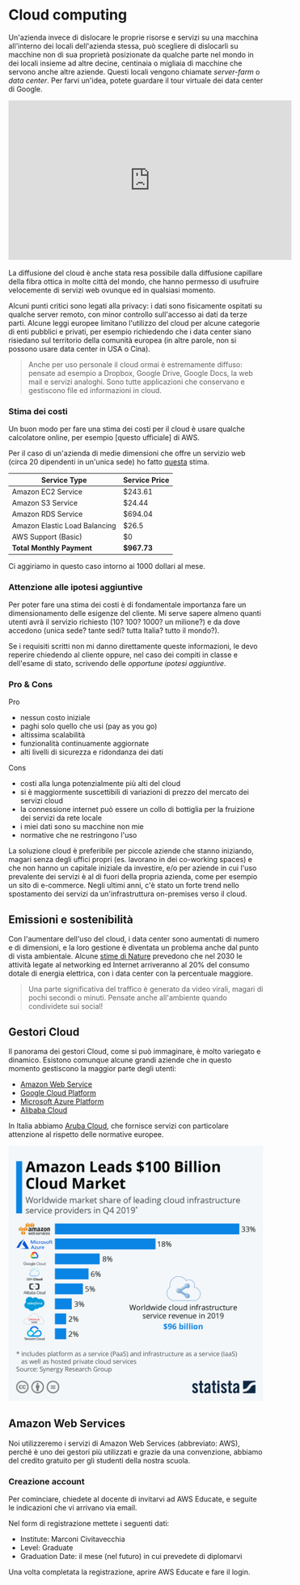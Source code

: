 # Cloud computing
Un'azienda invece di dislocare le proprie risorse e servizi su una macchina all'interno dei locali dell'azienda stessa, può scegliere di dislocarli su macchine non di sua proprietà posizionate da qualche parte nel mondo in dei locali insieme ad altre decine, centinaia o migliaia di macchine che servono anche altre aziende. Questi locali vengono chiamate _server-farm_ o _data center_. Per farvi un'idea, potete guardare il tour virtuale dei data center di Google.

<iframe width="560" height="315" src="https://www.youtube.com/embed/XZmGGAbHqa0" frameborder="0" allow="accelerometer; autoplay; encrypted-media; gyroscope; picture-in-picture" allowfullscreen></iframe>

La diffusione del cloud è anche stata resa possibile dalla diffusione capillare della fibra ottica in molte città del mondo, che hanno permesso di usufruire velocemente di servizi web ovunque ed in qualsiasi momento.

Alcuni punti critici sono legati alla privacy: i dati sono fisicamente ospitati su qualche server remoto, con minor controllo sull'accesso ai dati da terze parti. Alcune leggi europee limitano l'utilizzo del cloud per alcune categorie di enti pubblici e privati, per esempio richiedendo che i data center siano risiedano sul territorio della comunità europea (in altre parole, non si possono usare data center in USA o Cina).

> Anche per uso personale il cloud ormai è estremamente diffuso: pensate ad esempio a Dropbox, Google Drive, Google Docs, la web mail e servizi analoghi. Sono tutte applicazioni che conservano e gestiscono file ed informazioni in cloud.


### Stima dei costi
Un buon modo per fare una stima dei costi per il cloud è usare qualche calcolatore online, per esempio [questo ufficiale] di AWS.

Per il caso di un'azienda di medie dimensioni che offre un servizio web (circa 20 dipendenti in un'unica sede) ho fatto [questa](https://calculator.s3.amazonaws.com/index.html#r=IAD&key=files/calc-ef98cd6733141d329fbbcaffe1d59a4e1ac16a7b&v=ver20200204w5) stima. 

|Service Type|Service Price|
|---|---|
|Amazon EC2 Service | $243.61|
|Amazon S3 Service|$24.44|
|Amazon RDS Service|$694.04|
|Amazon Elastic Load Balancing |$26.5|
|AWS Support (Basic)|$0|
|**Total Monthly Payment**|**$967.73**|

Ci aggiriamo in questo caso intorno ai 1000 dollari al mese. 

### Attenzione alle ipotesi aggiuntive
Per poter fare una stima dei costi è di fondamentale importanza fare un dimensionamento delle esigenze del cliente. Mi serve sapere almeno quanti utenti avrà il servizio richiesto (10? 100? 1000? un milione?) e da dove accedono (unica sede? tante sedi? tutta Italia? tutto il mondo?).

Se i requisiti scritti non mi danno direttamente queste informazioni, le devo reperire chiedendo al cliente oppure, nel caso dei compiti in classe e dell'esame di stato, scrivendo delle _opportune ipotesi aggiuntive_.

### Pro & Cons
Pro
- nessun costo iniziale
- paghi solo quello che usi (pay as you go)
- altissima scalabilità
- funzionalità continuamente aggiornate
- alti livelli di sicurezza e ridondanza dei dati

Cons
- costi alla lunga potenzialmente più alti del cloud
- si è maggiormente suscettibili di variazioni di prezzo del mercato dei servizi cloud
- la connessione internet può essere un collo di bottiglia per la fruizione dei servizi da rete locale
- i miei dati sono su macchine non mie
- normative che ne restringono l'uso

La soluzione cloud è preferibile per piccole aziende che stanno iniziando, magari senza degli uffici propri (es. lavorano in dei co-working spaces) e che non hanno un capitale iniziale da investire, e/o per aziende in cui l'uso prevalente dei servizi è al di fuori della propria azienda, come per esempio un sito di e-commerce.
Negli ultimi anni, c'è stato un forte trend nello spostamento dei servizi da un'infrastruttura on-premises verso il cloud. 


## Emissioni e sostenibilità
Con l'aumentare dell'uso del cloud, i data center sono aumentati di numero e di dimensioni, e la loro gestione è diventata un problema anche dal punto di vista ambientale. Alcune [stime di Nature](https://www.nature.com/articles/d41586-018-06610-y) prevedono che nel 2030 le attività legate al networking ed Internet arriveranno al 20% del consumo dotale di energia elettrica, con i data center con la percentuale maggiore.

> Una parte significativa del traffico è generato da video virali, magari di pochi secondi o minuti. Pensate anche all'ambiente quando condividete sui social!


## Gestori Cloud
Il panorama dei gestori Cloud, come si può immaginare, è molto variegato e dinamico. Esistono comunque alcune grandi aziende che in questo momento gestiscono la maggior parte degli utenti:
- [Amazon Web Service](http://aws.amazon.com/)
- [Google Cloud Platform](https://cloud.google.com/)
- [Microsoft Azure Platform](https://azure.microsoft.com/)
- [Alibaba Cloud](https://us.alibabacloud.com/)

In Italia abbiamo [Aruba Cloud](https://www.cloud.it/), che fornisce servizi con particolare attenzione al rispetto delle normative europee.

<p class="centered img-container">
<img class="centered w80p" title="Cloud chart" alt="Cloud chart" src="assets/cloud-chart.jpeg">
</p>

## Amazon Web Services
Noi utilizzeremo i servizi di Amazon Web Services (abbreviato: AWS), perché è uno dei gestori più utilizzati e grazie da una convenzione, abbiamo del credito gratuito per gli studenti della nostra scuola.

### Creazione account
Per cominciare, chiedete al docente di invitarvi ad AWS Educate, e seguite le indicazioni che vi arrivano via email.

Nel form di registrazione mettete i seguenti dati:
- Institute: Marconi Civitavecchia
- Level: Graduate
- Graduation Date: il mese (nel futuro) in cui prevedete di diplomarvi

Una volta completata la registrazione, aprire AWS Educate e fare il login.